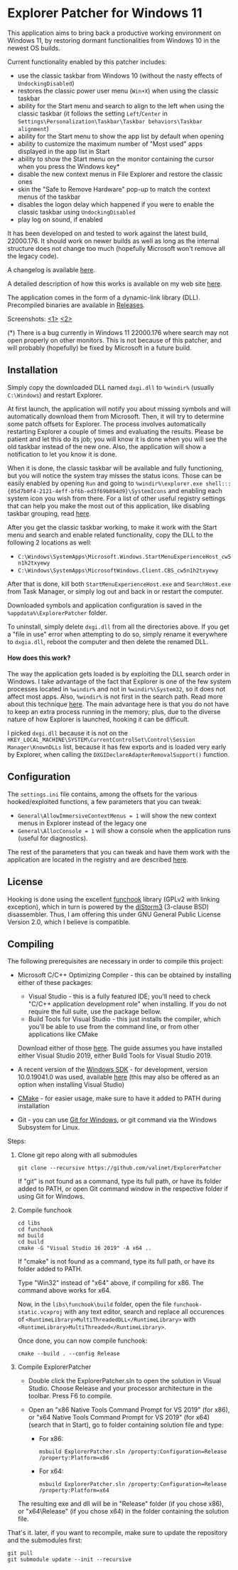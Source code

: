# Explorer Patcher for Windows 11
This application aims to bring back a productive working environment on Windows 11, by restoring dormant functionalities from Windows 10 in the newest OS builds.

Current functionality enabled by this patcher includes:

* use the classic taskbar from Windows 10 (without the nasty effects of `UndockingDisabled`)
* restores the classic power user menu (`Win+X`) when using the classic taskbar
* ability for the Start menu and search to align to the left when using the classic taskbar (it follows the setting `Left`/`Center` in `Settings\Personalization\Taskbar\Taskbar behaviors\Taskbar alignment`)
* ability for the Start menu to show the app list by default when opening
* ability to customize the maximum number of "Most used" apps displayed in the app list in Start
* ability to show the Start menu on the monitor containing the cursor when you press the Windows key*
* disable the new context menus in File Explorer and restore the classic ones
* skin the "Safe to Remove Hardware" pop-up to match the context menus of the taskbar
* disables the logon delay which happened if you were to enable the classic taskbar using `UndockingDisabled`
* play log on sound, if enabled

It has been developed on and tested to work against the latest build, 22000.176. It should work on newer builds as well as long as the internal structure does not change too much (hopefully Microsoft won't remove all the legacy code).

A changelog is available [here](https://github.com/valinet/ExplorerPatcher/blob/master/CHANGELOG.md).

A detailed description of how this works is available on my web site [here](https://valinet.ro/2021/08/09/Restore-Windows-11-to-working-Windows-10-UI.html).

The application comes in the form of a dynamic-link library (DLL). Precompiled binaries are available in [Releases](https://github.com/valinet/ExplorerPatcher/releases).

Screenshots: [<1>](https://gist.githubusercontent.com/valinet/d0f72ff09773702584e77c46065b95e0/raw/94036ed3e38218b87744a29ae5c40b06be637daf/ep_img0.png) [<2>](https://user-images.githubusercontent.com/6503598/131937638-d513ca72-ead7-459b-a8ce-619fb302b7da.png)

(*) There is a bug currently in Windows 11 22000.176 where search may not open properly on other monitors. This is not because of this patcher, and will probably (hopefully) be fixed by Microsoft in a future build.

## Installation

Simply copy the downloaded DLL named `dxgi.dll` to `%windir%` (usually `C:\Windows`) and restart Explorer.

At first launch, the application will notify you about missing symbols and will automatically download them from Microsoft. Then, it will try to determine some patch offsets for Explorer. The process involves automatically restarting Explorer a couple of times and evaluating the results. Please be patient and let this do its job; you will know it is done when you will see the old taskbar instead of the new one. Also, the application will show a notification to let you know it is done.

When it is done, the classic taskbar will be available and fully functioning, but you will notice the system tray misses the status icons. Those can be easily enabled by opening `Run` and going to `%windir%\explorer.exe shell:::{05d7b0f4-2121-4eff-bf6b-ed3f69b894d9}\SystemIcons` and enabling each system icon you wish from there. For a list of other useful registry settings that can help you make the most out of this application, like disabling taskbar grouping, read [here](https://github.com/valinet/ExplorerPatcher/issues/9).

After you get the classic taskbar working, to make it work with the Start menu and search and enable related functionality, copy the DLL to the following 2 locations as well:

* `C:\Windows\SystemApps\Microsoft.Windows.StartMenuExperienceHost_cw5n1h2txyewy`
* `C:\Windows\SystemApps\MicrosoftWindows.Client.CBS_cw5n1h2txyewy`

After that is done, kill both `StartMenuExperienceHost.exe` and `SearchHost.exe` from Task Manager, or simply log out and back in or restart the computer.

Downloaded symbols and application configuration is saved in the `%appdata%\ExplorerPatcher` folder.

To uninstall, simply delete `dxgi.dll` from all the directories above. If you get a "file in use" error when attempting to do so, simply rename it everywhere to `dxgia.dll`, reboot the computer and then delete the renamed DLL.

#### How does this work?

The way the application gets loaded is by exploiting the DLL search order in Windows. I take advantage of the fact that Explorer is one of the few system processes located in `%windir%` and not in `%windir%\System32`, so it does not affect most apps. Also, `%windir%` is not first in the search path. Read more about this technique [here](https://itm4n.github.io/windows-dll-hijacking-clarified/). The main advantage here is that you do not have to keep an extra process running in the memory; plus, due to the diverse nature of how Explorer is launched, hooking it can be difficult.

I picked `dxgi.dll` because it is not on the `HKEY_LOCAL_MACHINE\SYSTEM\CurrentControlSet\Control\Session Manager\KnownDLLs` list, because it has few exports and is loaded very early by Explorer, when calling the `DXGIDeclareAdapterRemovalSupport()` function.

## Configuration

The `settings.ini` file contains, among the offsets for the various hooked/exploited functions, a few parameters that you can tweak:

* `General\AllowImmersiveContextMenus = 1` will show the new context menus in Explorer instead of the legacy one
* `General\AllocConsole = 1` will show a console when the application runs (useful for diagnostics).

The rest of the parameters that you can tweak and have them work with the application are located in the registry and are described [here](https://github.com/valinet/ExplorerPatcher/issues/9).

## License

Hooking is done using the excellent [funchook](https://github.com/kubo/funchook) library (GPLv2 with linking exception), which in turn is powered by the [diStorm3](https://github.com/gdabah/distorm/) (3-clause BSD) disassembler. Thus, I am offering this under GNU General Public License Version 2.0, which I believe is compatible.

## Compiling

The following prerequisites are necessary in order to compile this project:

* Microsoft C/C++ Optimizing Compiler - this can be obtained by installing either of these packages:

  * Visual Studio - this is a fully featured IDE; you'll need to check "C/C++ application development role" when installing. If you do not require the full suite, use the package bellow.
  * Build Tools for Visual Studio - this just installs the compiler, which you'll be able to use from the command line, or from other applications like CMake

  Download either of those [here](http://go.microsoft.com/fwlink/p/?LinkId=840931). The guide assumes you have installed either Visual Studio 2019, either Build Tools for Visual Studio 2019.

* A recent version of the [Windows SDK](https://developer.microsoft.com/en-us/windows/downloads/windows-10-sdk/) - for development, version 10.0.19041.0 was used, available [here](https://go.microsoft.com/fwlink/p/?linkid=2120843) (this may also be offered as an option when installing Visual Studio)

* [CMake](https://cmake.org/) - for easier usage, make sure to have it added to PATH during installation

* Git - you can use [Git for Windows](https://git-scm.com/download/win), or git command via the Windows Subsystem for Linux.

Steps:

1. Clone git repo along with all submodules

   ```
   git clone --recursive https://github.com/valinet/ExplorerPatcher
   ```

   If "git" is not found as a command, type its full path, or have its folder added to PATH, or open Git command window in the respective folder if using Git for Windows.

2. Compile funchook

   ```
   cd libs
   cd funchook
   md build
   cd build
   cmake -G "Visual Studio 16 2019" -A x64 ..
   ```

   If "cmake" is not found as a command, type its full path, or have its folder added to PATH.

   Type "Win32" instead of "x64" above, if compiling for x86. The command above works for x64.

   Now, in the `libs\funchook\build` folder, open the file `funchook-static.vcxproj` with any text editor, search and replace all occurences of `<RuntimeLibrary>MultiThreadedDLL</RuntimeLibrary>` with `<RuntimeLibrary>MultiThreaded</RuntimeLibrary>`.

   Once done, you can now compile funchook:

   ```
   cmake --build . --config Release
   ```

3. Compile ExplorerPatcher

   * Double click the ExplorerPatcher.sln to open the solution in Visual Studio. Choose Release and your processor architecture in the toolbar. Press F6 to compile.

   * Open an "x86 Native Tools Command Prompt for VS 2019" (for x86), or "x64 Native Tools Command Prompt for VS 2019" (for x64) (search that in Start), go to folder containing solution file and type:

     * For x86:

       ```
       msbuild ExplorerPatcher.sln /property:Configuration=Release /property:Platform=x86
       ```

     * For x64:

       ```
       msbuild ExplorerPatcher.sln /property:Configuration=Release /property:Platform=x64
       ```

   The resulting exe and dll will be in "Release" folder (if you chose x86), or "x64\Release" (if you chose x64) in the folder containing the solution file.

That's it. later, if you want to recompile, make sure to update the repository and the submodules first:

```
git pull
git submodule update --init --recursive
```

